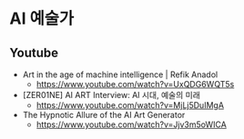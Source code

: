 # AI 예술가

## Youtube
* Art in the age of machine intelligence | Refik Anadol
  - https://www.youtube.com/watch?v=UxQDG6WQT5s
* [ZER01NE] AI ART Interview: AI 시대, 예술의 미래
  - https://www.youtube.com/watch?v=MjLj5DuIMgA
* The Hypnotic Allure of the AI Art Generator
  - https://www.youtube.com/watch?v=Jjv3m5oWICA
